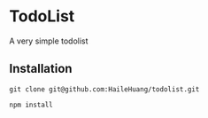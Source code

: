# TodoList

A very simple todolist

## Installation
```
git clone git@github.com:HaileHuang/todolist.git

npm install
```

